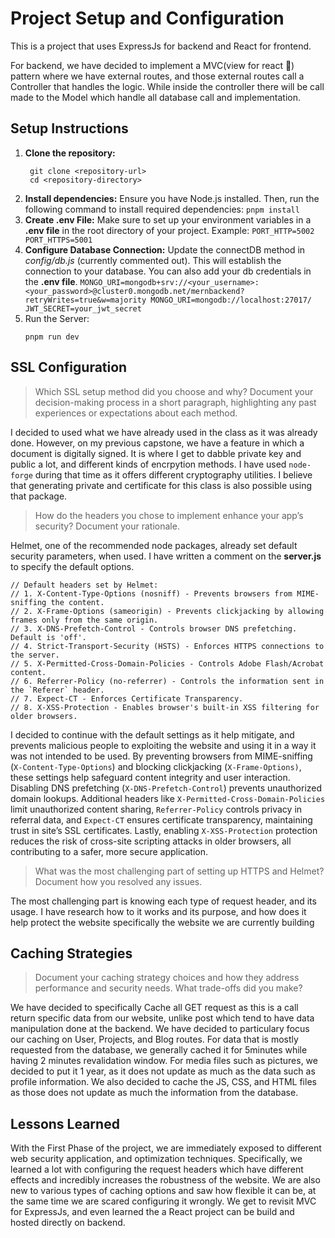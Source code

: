 # Project Setup and Configuration

This is a project that uses ExpressJs for backend and React for frontend.

For backend, we have decided to implement a MVC(view for react 🤣) pattern where we have external routes, and those external routes call a Controller that handles the logic. While inside the controller there will be call made to the Model which handle all database call and implementation.

## Setup Instructions

1. **Clone the repository:**
   ```
    git clone <repository-url>
    cd <repository-directory>
   ```
2. **Install dependencies:**
   Ensure you have Node.js installed. Then, run the following command to install required dependencies:
   `
	pnpm install
	`
3. **Create .env File:**
   Make sure to set up your environment variables in a **.env file** in the root directory of your project. Example:
   `
	PORT_HTTP=5002
	PORT_HTTPS=5001
	`
4. **Configure Database Connection:**
   Update the connectDB method in _config/db.js_ (currently commented out). This will establish the connection to your database. You can also add your db credentials in the **.env file**.
   `
	MONGO_URI=mongodb+srv://<your_username>:<your_password>@cluster0.mongodb.net/mernbackend?retryWrites=true&w=majority
	MONGO_URI=mongodb://localhost:27017/
	JWT_SECRET=your_jwt_secret
	`
5. Run the Server:
   ```
   pnpm run dev
   ```

## SSL Configuration

> Which SSL setup method did you choose and why? Document your decision-making process in a short paragraph, highlighting any past experiences or expectations about each method.

I decided to used what we have already used in the class as it was already done. However, on my previous capstone, we have a feature in which a document is digitally signed. It is where I get to dabble private key and public a lot, and different kinds of encrpytion methods. I have used `node-forge` during that time as it offers different cryptography utilities. I believe that generating private and certificate for this class is also possible using that package.

> How do the headers you chose to implement enhance your app’s security? Document your rationale.

Helmet, one of the recommended node packages, already set default security parameters, when used. I have written a comment on the **server.js** to specify the default options.

```
// Default headers set by Helmet:
// 1. X-Content-Type-Options (nosniff) - Prevents browsers from MIME-sniffing the content.
// 2. X-Frame-Options (sameorigin) - Prevents clickjacking by allowing frames only from the same origin.
// 3. X-DNS-Prefetch-Control - Controls browser DNS prefetching. Default is 'off'.
// 4. Strict-Transport-Security (HSTS) - Enforces HTTPS connections to the server.
// 5. X-Permitted-Cross-Domain-Policies - Controls Adobe Flash/Acrobat content.
// 6. Referrer-Policy (no-referrer) - Controls the information sent in the `Referer` header.
// 7. Expect-CT - Enforces Certificate Transparency.
// 8. X-XSS-Protection - Enables browser's built-in XSS filtering for older browsers.
```

I decided to continue with the default settings as it help mitigate, and prevents malicious people to exploiting the website and using it in a way it was not intended to be used. By preventing browsers from MIME-sniffing (`X-Content-Type-Options`) and blocking clickjacking (`X-Frame-Options)`, these settings help safeguard content integrity and user interaction. Disabling DNS prefetching (`X-DNS-Prefetch-Control`) prevents unauthorized domain lookups. Additional headers like `X-Permitted-Cross-Domain-Policies` limit unauthorized content sharing, `Referrer-Policy` controls privacy in referral data, and `Expect-CT` ensures certificate transparency, maintaining trust in site’s SSL certificates. Lastly, enabling `X-XSS-Protection` protection reduces the risk of cross-site scripting attacks in older browsers, all contributing to a safer, more secure application.

> What was the most challenging part of setting up HTTPS and Helmet? Document how you resolved any issues.

The most challenging part is knowing each type of request header, and its usage. I have research how to it works and its purpose, and how does it help protect the website specifically the website we are currently building

## Caching Strategies

> Document your caching strategy choices and how they address performance and security needs. What trade-offs did you make?

We have decided to specifically Cache all GET request as this is a call return specific data from our website, unlike post which tend to have data manipulation done at the backend. We have decided to particulary focus our caching on User, Projects, and Blog routes. For data that is mostly requested from the database, we generally cached it for 5minutes while having 2 minutes revalidation window. For media files such as pictures,
we decided to put it 1 year, as it does not update as much as the data such as profile information. We also decided to cache the JS, CSS, and HTML files as those does not update as much the information from the database.

## Lessons Learned

With the First Phase of the project, we are immediately exposed to different web security application, and optimization techniques. Specifically, we learned a lot with configuring the request headers which have different effects and incredibly increases the robustness of the website. We are also new to various types of caching options and saw how flexible it can be, at the same time we are scared configuring it wrongly. We get to revisit MVC for ExpressJs, and even learned the a React project can be build and hosted directly on backend.
